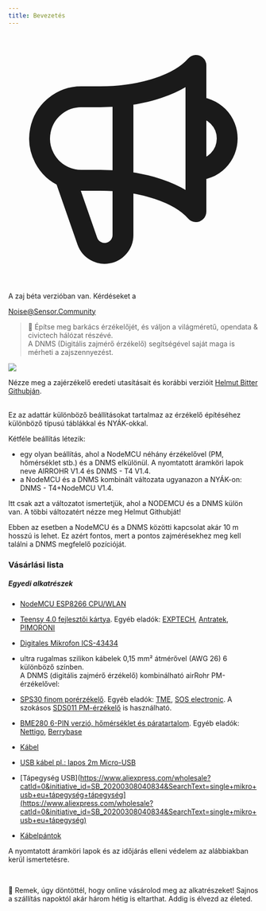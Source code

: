 ```yaml
---
title: Bevezetés
---
```

  <div class="max-w-screen-xl mx-auto pt-5">
      <div class="p-2 rounded-lg bg-indigo-100 shadow-lg sm:p-3">
      <div class="flex items-center">
            <span class="p-2 rounded-lg bg-indigo-500">
              <svg class="h-8 w-8 text-white" fill="none" viewBox="0 0 24 24" stroke="currentColor">
                <path stroke-linecap="round" stroke-linejoin="round" stroke-width="2" d="M11 5.882V19.24a1.76 1.76 0 01-3.417.592l-2.147-6.15M18 13a3 3 0 100-6M5.436 13.683A4.001 4.001 0 017 6h1.832c4.1 0 7.625-1.234 9.168-3v14c-1.543-1.766-5.067-3-9.168-3H7a3.988 3.988 0 01-1.564-.317z" />
              </svg>
            </span>
        <div class="flex flex-wrap">
          <div class="flex-wrap flex">
            <p class="pt-1 text-indigo-700 font-medium">
                A zaj béta verzióban van. Kérdéseket a</p>
          <a href="mailto:Noise@Sensor.Community" class="ml-1 font-medium underline text-white hover:text-yellow-600">
                  Noise@Sensor.Community</a>
          </div>
           </div>
      </div>
    </div>
  </div>

> 🚧 Építse meg barkács érzékelőjét, és váljon a világméretű, opendata & civictech hálózat részévé. <br> A DNMS (Digitális zajmérő érzékelő) segítségével saját maga is mérheti a zajszennyezést.

<img src="../docs/dnms/dnms-noise-measuring-sensor-kit.jpg" style="display: block; margin: 1em 0" loading="lazy"/>

Nézze meg a zajérzékelő eredeti utasításait és korábbi verzióit [Helmut Bitter Githubján](https://github.com/hbitter/DNMS/tree/master/Manual).

<br>
Ez az adattár különböző beállításokat tartalmaz az érzékelő építéséhez különböző típusú táblákkal és NYÁK-okkal.
<br>

Kétféle beállítás létezik:

* egy olyan beállítás, ahol a NodeMCU néhány érzékelővel (PM, hőmérséklet stb.) és a DNMS elkülönül. A nyomtatott áramköri lapok neve AIRROHR V1.4 és DNMS - T4 V1.4.
* a NodeMCU és a DNMS kombinált változata ugyanazon a NYÁK-on: DNMS - T4+NodeMCU V1.4.

Itt csak azt a változatot ismertetjük, ahol a NODEMCU és a DNMS külön van. A többi változatért nézze meg Helmut Githubját!

Ebben az esetben a NodeMCU és a DNMS közötti kapcsolat akár 10 m hosszú is lehet. Ez azért fontos, mert a pontos zajmérésekhez meg kell találni a DNMS megfelelő pozícióját.

### Vásárlási lista

##### Egyedi alkatrészek
* [NodeMCU ESP8266 CPU/WLAN](https://www.aliexpress.com/wholesale?groupsort=1&SortType=price_asc&SearchText=nodemcu+v3+esp8266+ch340)
* [Teensy 4.0 fejlesztői kártya](https://www.pjrc.com/store/teensy40.html). Egyéb eladók: [EXPTECH](https://www.exp-tech.de/plattformen/teensy/9596/teensy-4.0-development-board), [Antratek](https://www.antratek.de/teensy-4-0), [PIMORONI](https://shop.pimoroni.com/products/teensy-4-0-development-board)
* [Digitales Mikrofon ICS-43434](https://www.tindie.com/products/onehorse/ics43434-i2s-digital-microphone/)
* ultra rugalmas szilikon kábelek 0,15 mm² átmérővel (AWG 26) 6 különböző színben.
  <br>
  A DNMS (digitális zajmérő érzékelő) kombinálható airRohr PM-érzékelővel:

* [SPS30 finom porérzékelő](https://www.sparkfun.com/products/15103). Egyéb eladók: [TME](https://www.tme.eu/de/details/sps30/gassensoren/sensirion/1-101638-10/?brutto=1), [SOS electronic](https://www.soselectronic.de/products/sensirion/sps30-2-304234). A szokásos [SDS011 PM-érzékelő](https://de.aliexpress.com/wholesale?catId=0&initiative_id=AS_20200813122806&SearchText=sds011) is használható.
* [BME280 6-PIN verzió, hőmérséklet és páratartalom](https://www.aliexpress.com/wholesale?catId=0&initiative_id=SB_20200308040440&SearchText=bme280+-5V+%2B3.3V). Egyéb eladók: [Nettigo](https://nettigo.eu/products/module-pressure-humidity-and-temperature-sensor-bosch-bme280), [Berrybase](https://www.berrybase.de/sensoren-module/feuchtigkeit/gy-bme280-breakout-board-3in1-sensor-f-252-r-temperatur-luftfeuchtigkeit-und-luftdruck?c=92)
* [Kábel](http://www.aliexpress.com/wholesale?groupsort=1&SortType=price_asc&SearchText=Dupont+kábel+20cm+női-női)
* [USB kábel pl.: lapos 2m Micro-USB](https://www.aliexpress.com/wholesale?catId=0&initiative_id=SB_20200308040708&SearchText=micro+usb+lapos+kábel+2m)
* [Tápegység USB](https://www.aliexpress.com/wholesale?catId=0&initiative_id=SB_20200308040834&SearchText=single+mikro+usb+eu+tápegység+tápegység](https://www.aliexpress.com/wholesale?catId=0&initiative_id=SB_20200308040834&SearchText=single+mikro+usb+eu+tápegység)
* [Kábelpántok](https://www.aliexpress.com/wholesale?catId=0&initiative_id=SB_20200308040852&SearchText=cable+pántok)

A nyomtatott áramköri lapok és az időjárás elleni védelem az alábbiakban kerül ismertetésre.

<br>

🙌 Remek, úgy döntöttél, hogy online vásárolod meg az alkatrészeket!
Sajnos a szállítás napoktól akár három hétig is eltarthat.
Addig is élvezd az életed️.
